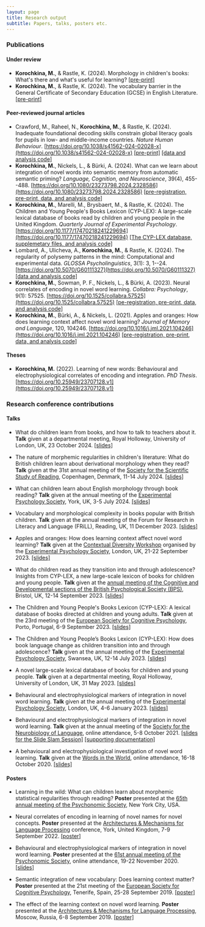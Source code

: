 ```yaml
---
layout: page
title: Research output
subtitle: Papers, talks, posters etc.
---
```


### Publications

#### Under review

* **Korochkina, M.**, & Rastle, K. (2024). Morphology in children's books: What's there and what's useful for learning? [[pre-print]](https://doi.org/10.31219/osf.io/63pb4)
* **Korochkina, M.**, & Rastle, K. (2024). The vocabulary barrier in the General Certificate of Secondary Education (GCSE) in English Literature. [[pre-print]](https://doi.org/10.31219/osf.io/vg8c3)

#### Peer-reviewed journal articles

* Crawford, M., Raheel, N., **Korochkina, M.**, & Rastle, K. (2024). Inadequate foundational decoding skills constrain global literacy goals for pupils in low- and middle-income countries. *Nature Human Behaviour*. [https://doi.org/10.1038/s41562-024-02028-x](https://doi.org/10.1038/s41562-024-02028-x) [[pre-print]](https://psyarxiv.com/2qxm9/) [[data and analysis code]](https://osf.io/6s23f/)
* **Korochkina, M.**, Nickels, L., & Bürki, A. (2024). What can we learn about integration of novel words into semantic memory from automatic semantic priming? *Language, Cognition, and Neuroscience*, 39(4), 455--488. [https://doi.org/10.1080/23273798.2024.2328586](https://doi.org/10.1080/23273798.2024.2328586) [[pre-registration, pre-print, data, and analysis code]](https://osf.io/ycukn/)
* **Korochkina, M.**, Marelli, M., Brysbaert, M., & Rastle, K. (2024). The Children and Young People's Books Lexicon (CYP-LEX): A large-scale lexical database of books read by children and young people in the United Kingdom. *Quarterly Journal of Experimental Psychology*. [https://doi.org/10.1177/17470218241229694](https://doi.org/10.1177/17470218241229694) [[The CYP-LEX database, supplemetary files, and analysis code]](https://doi.org/10.17605/OSF.IO/SQU49)
* Lombard, A., Ulicheva, A., **Korochkina, M.**, & Rastle, K. (2024). The regularity of polysemy patterns in the mind: Computational and experimental data. *GLOSSA Psycholinguistics*, 3(1): 3, 1--24. [https://doi.org/10.5070/G60111327](https://doi.org/10.5070/G60111327) [[data and analysis code]](https://osf.io/uhy75/)
* **Korochkina, M.**, Sowman, P. F., Nickels, L., & Bürki, A. (2023). Neural correlates of encoding in novel word learning. *Collabra: Psychology*, 9(1): 57525. [https://doi.org/10.1525/collabra.57525](https://doi.org/10.1525/collabra.57525) [[pe-registration, pre-print, data, and analysis code]](https://osf.io/mg4kr/)
* **Korochkina, M.**, Bürki, A., & Nickels, L. (2021). Apples and oranges: How does learning context affect novel word learning? *Journal of Memory and Language*, 120, 104246. [https://doi.org/10.1016/j.jml.2021.104246](https://doi.org/10.1016/j.jml.2021.104246) [[pre-registration, pre-print, data, and analysis code]](https://osf.io/g7ftz/)

#### Theses

* **Korochkina, M.** (2022). Learning of new words: Behavioural and electrophysiological correlates of encoding and integration. *PhD Thesis*. [https://doi.org/10.25949/23707128.v1](https://doi.org/10.25949/23707128.v1)

### Research conference contributions

#### Talks

* What do children learn from books, and how to talk to teachers about it. **Talk** given at a departmental meeting, Royal Holloway, University of London, UK, 23 October 2024. [[slides]](/talks/PsychSalon231024.pdf) 

* The nature of morphemic regularities in children's literature: What do British children learn about derivational morphology when they read? **Talk** given at the 31st annual meeting of the [Society for the Scientific Study of Reading](https://www.triplesr.org/), Copenhagen, Denmark, 11-14 July 2024. [[slides]](/talks/sssr_symp_talk.pdf)

* What can children learn about English morphology through book reading? **Talk** given at the annual meeting of the [Experimental Psychology Society](https://eps.ac.uk/), York, UK, 3-5 July 2024. [[slides]](/talks/eps_york2024.pdf)

* Vocabulary and morphological complexity in books popular with British children. **Talk** given at the annual meeting of the Forum for Research in Literacy and Language (FRiLL), Reading, UK, 11 December 2023. [[slides]](/talks/frill_dec23_slides.pdf) 

* Apples and oranges: How does learning context affect novel word learning? **Talk** given at the [Contextual Diversity Workshop](https://sites.google.com/view/contextual-diversity-workshop/programme-and-information) organised by the [Experimental Psychology Society](https://eps.ac.uk/), London, UK, 21-22 September 2023. [[slides]](/talks/cd_workshop_korochkina.pdf)

* What do children read as they transition into and through adolescence? Insights from CYP-LEX, a new large-scale
lexicon of books for children and young people. **Talk** given at the [annual meeting of the Cognitive and Developmental sections of the British Psychological Society (BPS)](https://cogdev2023.org.uk/), Bristol, UK, 12-14 September 2023. [[slides]](/talks/bps2023_slides.pdf)

* The Children and Young People's Books Lexicon
(CYP-LEX): A lexical database of books directed at children and young adults. **Talk** given at the 23rd meeting of the [European
Society for Cognitive Psychology](https://escop2023.org/), Porto, Portugal, 6-9 September 2023. [[slides]](/talks/Korochkina_et_al_ESCoP2023.pdf)

* The Children and Young People’s Books Lexicon (CYP-LEX): How does book language change as children transition into and through adolescence? **Talk** given at the annual meeting of the [Experimental Psychology Society](https://eps.ac.uk/), Swansea, UK, 12-14 July 2023. [[slides]](/talks/slides_eps_july2023.pdf)

* A novel large-scale lexical database of books for children and young people. **Talk** given at a departmental meeting, Royal Holloway, University of London, UK, 31 May 2023. [[slides]](/talks/salon_talk23.pdf)

* Behavioural and electrophysiological markers of integration in novel word learning. **Talk** given at the annual meeting of the [Experimental Psychology Society](https://eps.ac.uk/), London, UK, 4-6 January 2023. [[slides]](/talks/EPS23_talk.pdf)

* Behavioural and electrophysiological markers of integration in novel word learning. **Talk** given at the annual meeting of the [Society for the Neurobiology of Language](https://2021.neurolang.org/), online attendance, 5-8 October 2021. [[slides for the Slide Slam Session]](/posters/SNL2021_E4_Korochkina.pdf) [[supporting documentation]](/posters/SNL2021_E4_KorochkinaNickelsB%C3%BCrki_supporting_documentation.pdf)

* A behavioural and electrophysiological investigation of novel word learning. **Talk** given at the [Words in the World](http://wordsintheworld.ca/wow-conference-2020/), online attendance, 16-18 October 2020. [[slides]](/talks/wow2020_talk22_korochkina_nickels_buerki.pdf) 

#### Posters

* Learning in the wild: What can children learn about morphemic statistical regularities through reading? **Poster** presented at the [65th annual meeting of the Psychonomic Society](https://www.psychonomic.org/page/2024annualmeeting), New York City, USA.

* Neural correlates of encoding in learning of novel names for novel concepts. **Poster** presented at the [Architectures & Mechanisms for Language Processing](https://amlap2022.york.ac.uk/) conference, York, United Kingdom, 7-9 September 2022. [[poster]](/posters/korochkina_et_al_amlap2022_poster.pdf)

* Behavioural and electrophysiological markers of integration in novel word learning. **Poster** presented at the [61st annual meeting of the Psychonomic Society](https://www.psychonomic.org/general/custom.asp?page=2020annualmeeting), online attendance, 19-22 November 2020. [[slides]](/posters/Psynom20_Korochkina_Nickels_Buerki_ID_2235.pdf)

* Semantic integration of new vocabulary: Does learning context matter? **Poster** presented at the 21st meeting of the [European Society for Cognitive Psychology](https://escop2019.webs.ull.es/), Tenerife, Spain, 25-28 September 2019. [[poster]](/posters/poster_escop2019_mkorochkina.pdf) 

* The effect of the learning context on novel word learning. **Poster** presented at the [Architectures & Mechanisms for Language Processing](https://neuro.hse.ru/amlap2019/), Moscow, Russia, 6-8 September 2019. [[poster]](/posters/poster_amlap2019_mkorochkina.pdf)


